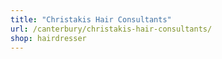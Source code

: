 ```yaml
---
title: "Christakis Hair Consultants"
url: /canterbury/christakis-hair-consultants/
shop: hairdresser
---
```

